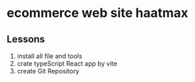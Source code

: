 # ecommerce web site haatmax

## Lessons

1. install all file and tools
2. crate typeScript React app by vite
3. create Git Repository
